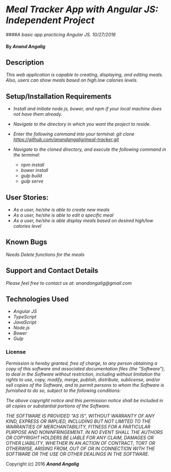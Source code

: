 # _Meal Tracker App with Angular JS: Independent Project_

####_A basic app practicing Angular JS. 10/27/2016_

#### By _**Anand Angalig**_


## Description

_This web application is capable to creating, displaying, and editing meals. Also, users can show meals based on high.low calories levels._


## Setup/Installation Requirements

  * _Install and initiate node.js, bower, and npm if your local machine does not have them already._

  * _Navigate to the directory in which you want the project to reside._

  * _Enter the following command into your terminal:_
      _git clone https://github.com/anandangalig/meal-tracker.git_

  * _Navigate to the cloned directory, and execute the following command in the terminal:_
    * _npm install_
    * _bower install_
    * _gulp build_
    * _gulp serve_


## User Stories:

* _As a user, he/she is able to create new meals_
* _As a user, he/she is able to edit a specific meal_
* _As a user, he/she is able display meals based on desired high/low calories level_



## Known Bugs

_Needs Delete functions for the meals_


## Support and Contact Details

_Please feel free to contact us at:_
    _anandangalig@gmail.com_

## Technologies Used

* _Angular JS_
* _TypeScript_
* _JavaScript_
* _Node.js_
* _Bower_
* _Gulp_



### License
_Permission is hereby granted, free of charge, to any person obtaining a copy of this software and associated documentation files (the "Software"), to deal in the Software without restriction, including without limitation the rights to use, copy, modify, merge, publish, distribute, sublicense, and/or sell copies of the Software, and to permit persons to whom the Software is furnished to do so, subject to the following conditions:_

_The above copyright notice and this permission notice shall be included in all copies or substantial portions of the Software._

_THE SOFTWARE IS PROVIDED "AS IS", WITHOUT WARRANTY OF ANY KIND, EXPRESS OR IMPLIED, INCLUDING BUT NOT LIMITED TO THE WARRANTIES OF MERCHANTABILITY, FITNESS FOR A PARTICULAR PURPOSE AND NONINFRINGEMENT. IN NO EVENT SHALL THE AUTHORS OR COPYRIGHT HOLDERS BE LIABLE FOR ANY CLAIM, DAMAGES OR OTHER LIABILITY, WHETHER IN AN ACTION OF CONTRACT, TORT OR OTHERWISE, ARISING FROM, OUT OF OR IN CONNECTION WITH THE SOFTWARE OR THE USE OR OTHER DEALINGS IN THE SOFTWARE._

Copyright (c) 2016 **_Anand Angalig_**
